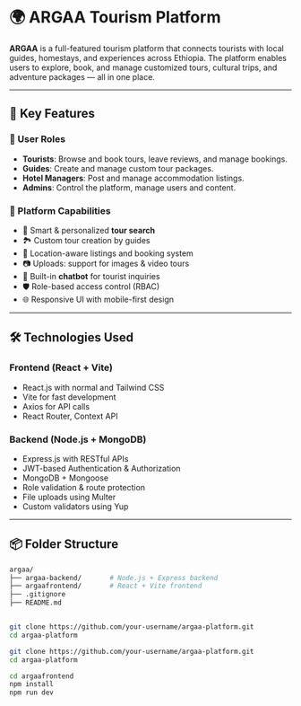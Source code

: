 # 🌍 ARGAA Tourism Platform

**ARGAA** is a full-featured tourism platform that connects tourists with local guides, homestays, and experiences across Ethiopia. The platform enables users to explore, book, and manage customized tours, cultural trips, and adventure packages — all in one place.

---

## 🚀 Key Features

### 👤 User Roles
- **Tourists**: Browse and book tours, leave reviews, and manage bookings.
- **Guides**: Create and manage custom tour packages.
- **Hotel Managers**: Post and manage accommodation listings.
- **Admins**: Control the platform, manage users and content.

### 📱 Platform Capabilities
- 🧭 Smart & personalized **tour search**
- 🏞️ Custom tour creation by guides
- 📍 Location-aware listings and booking system
- 📷 Uploads: support for images & video tours
- 💬 Built-in **chatbot** for tourist inquiries
- 🛡️ Role-based access control (RBAC)
- 🌐 Responsive UI with mobile-first design

---

## 🛠️ Technologies Used

### Frontend (React + Vite)
- React.js with normal and Tailwind CSS
- Vite for fast development
- Axios for API calls
- React Router, Context API

### Backend (Node.js + MongoDB)
- Express.js with RESTful APIs
- JWT-based Authentication & Authorization
- MongoDB + Mongoose
- Role validation & route protection
- File uploads using Multer
- Custom validators using Yup

---

## 📦 Folder Structure

```bash
argaa/
├── argaa-backend/       # Node.js + Express backend
├── argaafrontend/       # React + Vite frontend
├── .gitignore
├── README.md


git clone https://github.com/your-username/argaa-platform.git
cd argaa-platform

git clone https://github.com/your-username/argaa-platform.git
cd argaa-platform

cd argaafrontend
npm install
npm run dev
